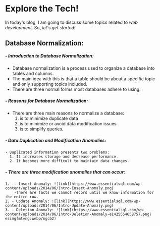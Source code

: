 # Explore the Tech!
In today's blog, I am going to discuss some topics related to _web development_. So, _let's get started!_


 ## Database Normalization:
 
 
 ##### - Introduction to Database Normalization:
 
   - Database normalization is a process used to organize a database into tables and columns.
   - The main idea with this is that a table should be about a specific topic and only supporting topics included.
   - There are three normal forms most databases adhere to using.  
   
   
 ##### - Reasons for Database Normalization:
 
 
   - There are three main reasons to normalize a database:
     1. is to minimize duplicate data
     2. is to minimize or avoid data modification issues
     3. is to simplify queries.
     
     
  ##### - Data Duplication and Modification Anomalies:
  
  
    - Duplicated information presents two problems:
      1. It increases storage and decrease performance.
      2. It becomes more difficult to maintain data changes.
      
 #####  - There are three modification anomalies that can occur:
    1.  - Insert Anomaly: ![link](https://www.essentialsql.com/wp-content/uploads/2014/06/Intro-Insert-Anomaly.png)
        -There are facts we cannot record until we know information for the entire row. 
    2. - Update Anomaly: ![link](https://www.essentialsql.com/wp-content/uploads/2014/06/Intro-Update-Anomaly.png)
    3. - Deletion Anomaly: ![link](https://www.essentialsql.com/wp-content/uploads/2014/06/Intro-Deletion-Anomaly-e1425554658757.png?ezimgfmt=ng:webp/ngcb2)
    

  
